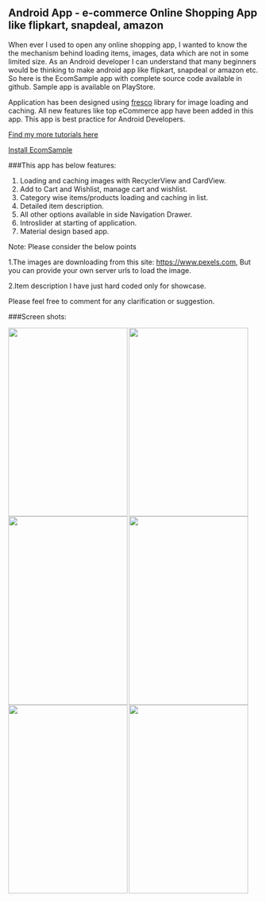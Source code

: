 ## Android App - e-commerce Online Shopping App like flipkart, snapdeal, amazon

When ever I used to open any online shopping app, I wanted to know the the mechanism behind loading items, images, data which are not in some limited size. As an Android developer I can understand that many beginners would be thinking to make android app like flipkart, snapdeal or amazon etc. So here is the EcomSample app with complete source code available in github. Sample app is available on PlayStore.

Application has been designed using [fresco](https://github.com/facebook/fresco) library for image loading and caching. All new features like top eCommerce app have been added in this app. This app is best practice for Android Developers.

[Find my more tutorials here ]()

[Install EcomSample ]()


###This app has below features:

1. Loading and caching images with RecyclerView and CardView.
2. Add to Cart and Wishlist, manage cart and wishlist.
3. Category wise items/products loading and caching in list.
4. Detailed item description.
5. All other options available in side Navigation Drawer.
6. Introslider at starting of application.
6. Material design based app.


Note: Please consider the below points

1.The images are downloading from this site: https://www.pexels.com, But you can provide your own server urls to load the image.

2.Item description I have just hard coded only for showcase. 

Please feel free to comment for any clarification or suggestion.

###Screen shots: 

<a href="url"><img src="" align="left" height="380" width="240" ></a>

<a href="url"><img src="" align="left" height="380" width="240" ></a>

<a href="url"><img src="" align="left" height="380" width="240" ></a>


<a href="url"><img src="" align="left" height="380" width="240" ></a>

<a href="url"><img src="" align="left" height="380" width="240" ></a>

<a href="url"><img src="" align="left" height="380" width="240" ></a>

